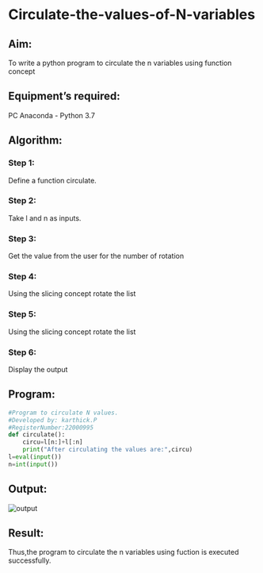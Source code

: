 # Circulate-the-values-of-N-variables
## Aim:
To write a python program to circulate the n variables using function concept
## Equipment’s required:
PC
Anaconda - Python 3.7
## Algorithm: 
### Step 1: 
Define a function circulate.
### Step 2: 
Take l and n as inputs.
### Step 3: 
Get the value from the user for the number of rotation
### Step 4: 
Using the slicing concept rotate the list

### Step 5: 
Using the slicing concept rotate the list
### Step 6: 
Display the output
## Program:
```python
#Program to circulate N values.
#Developed by: karthick.P
#RegisterNumber:22000995
def circulate():
    circu=l[n:]+l[:n]
    print("After circulating the values are:",circu)
l=eval(input())
n=int(input())

```

## Output:
![output](./https://github.com/karthickop6/Circulate-the-values-of-N-variables/blob/main/Screenshot%202023-01-19%20at%2017-57-14%20Exp-1b%20CR-Circulate%20n%20variables%20Attempt%20review.png)

## Result:
Thus,the program to circulate the n variables using fuction is executed successfully.
